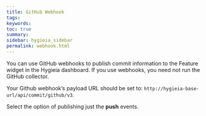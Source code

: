 ```yaml
---
title: GitHub Webhook
tags:
keywords: 
toc: true
summary: 
sidebar: hygieia_sidebar
permalink: webhook.html
---
```


You can use GitHub webhooks to publish commit information to the Feature widget in the Hygieia dashboard. If you use webhooks, you need not run the GitHub collector.

Your Github webhook’s payload URL should be set to: `http://hygieia-base-url/api/commit/github/v3`.

Select the option of publishing just the **push** events.